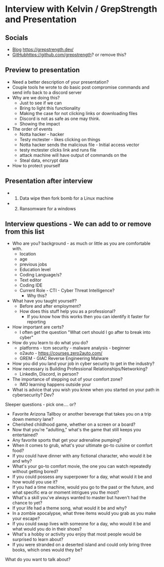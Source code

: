 # Interview with Kelvin / GrepStrength and Presentation

## Socials
- [Blog](https://grepstrength.dev/) https://grepstrength.dev/
- [GitHub](https://github.com/grepstrength)https://github.com/grepstrength? or remove this?

## Preview to presentation
- Need a better description of your presentation?
- Couple tools he wrote to do basic post compromise commands 
and send info back to a discord server
- Why are we doing this? 
	- Just to see if we can
	- Bring to light this functionality
	- Making the case for not clicking links or downloading files 
	- Discord is not as safe as one may think.
	- Showing the impact
- The order of events
	- Notta hacker - hacker 
	- Testy mctester - likes clicking on things
	- Notta hacker sends the malicious file - Initial access vector
	- testy mctester clicks link and runs file
	- attack machine will have output of commands on the 
	- Steal data, encrypt data
- How to protect yourself

## Presentation after interview
- 1. Data wipe then fork bomb for a Linux machine
- 2. Ransomware for a windows


## Interview questions - We can add to or remove from this list 
- Who are you? background - as much or little as you are comfortable with. 
	- location
	- age
	- previous jobs
	- Education level
	- Coding Language/s?
	- Text editor
	- Coding IDE
	- Current Role - CTI - Cyber Threat Intelligence?
		- Why this?
- What have you taught yourself?
	- Before and after employment?
	- How does this stuff help you as a professional?
		- If you know how this works then you can identify it faster for reporting
- How important are certs?
	- I often get the question "What cert should I go after to break into cyber"
- How do you learn to do what you do?
	- platforms - tcm security - malware analysis - beginner
	- o2auto - https://courses.zero2auto.com/
	- GREM - GIAC Reverse Engineering Malware
- How you did you land your job in cyber security to get in the industry?
- How necessary is Building Professional Relationships/Networking? 
	- LinkedIn, Discord, in person? 
- The importance of stepping out of your comfort zone? 
	- IMO learning happens outside your 
- What is advice that you wish  you knew when you started on your path in cybersecurity? Dev? 

Sleeper questions - pick one.... or?
-    Favorite Arizona Tallboy or another beverage that takes you on a trip down memory lane?
-    Cherished childhood game, whether on a screen or a board?
-    Now that you're "adulting," what's the game that still keeps you entertained?
-    Any favorite sports that get your adrenaline pumping?
-    When it comes to grub, what's your ultimate go-to cuisine or comfort food?
-    If you could have dinner with any fictional character, who would it be and why?
-    What's your go-to comfort movie, the one you can watch repeatedly without getting bored?
-    If you could possess any superpower for a day, what would it be and how would you use it?
-    If you had a time machine, would you go to the past or the future, and what specific era or moment intrigues you the most?
-    What's a skill you've always wanted to master but haven't had the chance to yet?
-    If your life had a theme song, what would it be and why?
-    In a zombie apocalypse, what three items would you grab as you make your escape?
-    If you could swap lives with someone for a day, who would it be and what would you do in their shoes?
-    What's a hobby or activity you enjoy that most people would be surprised to learn about?
 -   If you were stranded on a deserted island and could only bring three books, which ones would they be?

What do you want to talk about?